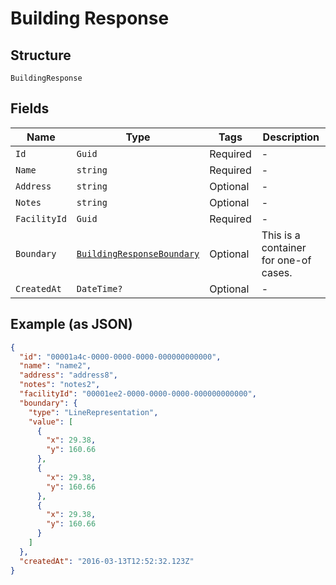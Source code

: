 
# Building Response

## Structure

`BuildingResponse`

## Fields

| Name | Type | Tags | Description |
|  --- | --- | --- | --- |
| `Id` | `Guid` | Required | - |
| `Name` | `string` | Required | - |
| `Address` | `string` | Optional | - |
| `Notes` | `string` | Optional | - |
| `FacilityId` | `Guid` | Required | - |
| `Boundary` | [`BuildingResponseBoundary`](../../doc/models/containers/building-response-boundary.md) | Optional | This is a container for one-of cases. |
| `CreatedAt` | `DateTime?` | Optional | - |

## Example (as JSON)

```json
{
  "id": "00001a4c-0000-0000-0000-000000000000",
  "name": "name2",
  "address": "address8",
  "notes": "notes2",
  "facilityId": "00001ee2-0000-0000-0000-000000000000",
  "boundary": {
    "type": "LineRepresentation",
    "value": [
      {
        "x": 29.38,
        "y": 160.66
      },
      {
        "x": 29.38,
        "y": 160.66
      },
      {
        "x": 29.38,
        "y": 160.66
      }
    ]
  },
  "createdAt": "2016-03-13T12:52:32.123Z"
}
```


